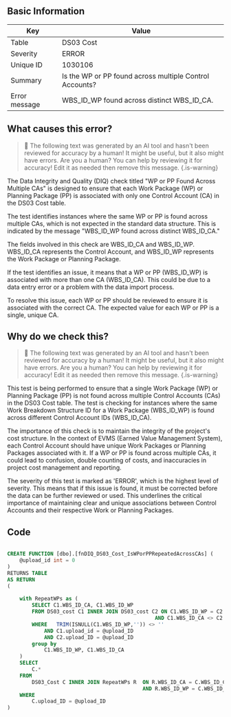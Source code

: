 ## Basic Information
| Key         | Value          |
|-------------|----------------|
| Table       | DS03 Cost |
| Severity    | ERROR |
| Unique ID   | 1030106   |
| Summary     | Is the WP or PP found across multiple Control Accounts? |
| Error message | WBS_ID_WP found across distinct WBS_ID_CA. |

## What causes this error?

> :robot: The following text was generated by an AI tool and hasn't been reviewed for accuracy by a human! It might be useful, but it also might have errors. Are you a human? You can help by reviewing it for accuracy! Edit it as needed then remove this message.
{.is-warning}

The Data Integrity and Quality (DIQ) check titled "WP or PP Found Across Multiple CAs" is designed to ensure that each Work Package (WP) or Planning Package (PP) is associated with only one Control Account (CA) in the DS03 Cost table. 

The test identifies instances where the same WP or PP is found across multiple CAs, which is not expected in the standard data structure. This is indicated by the message "WBS_ID_WP found across distinct WBS_ID_CA." 

The fields involved in this check are WBS_ID_CA and WBS_ID_WP. WBS_ID_CA represents the Control Account, and WBS_ID_WP represents the Work Package or Planning Package. 

If the test identifies an issue, it means that a WP or PP (WBS_ID_WP) is associated with more than one CA (WBS_ID_CA). This could be due to a data entry error or a problem with the data import process. 

To resolve this issue, each WP or PP should be reviewed to ensure it is associated with the correct CA. The expected value for each WP or PP is a single, unique CA.
## Why do we check this?

> :robot: The following text was generated by an AI tool and hasn't been reviewed for accuracy by a human! It might be useful, but it also might have errors. Are you a human? You can help by reviewing it for accuracy! Edit it as needed then remove this message.
{.is-warning}

This test is being performed to ensure that a single Work Package (WP) or Planning Package (PP) is not found across multiple Control Accounts (CAs) in the DS03 Cost table. The test is checking for instances where the same Work Breakdown Structure ID for a Work Package (WBS_ID_WP) is found across different Control Account IDs (WBS_ID_CA). 

The importance of this check is to maintain the integrity of the project's cost structure. In the context of EVMS (Earned Value Management System), each Control Account should have unique Work Packages or Planning Packages associated with it. If a WP or PP is found across multiple CAs, it could lead to confusion, double counting of costs, and inaccuracies in project cost management and reporting.

The severity of this test is marked as 'ERROR', which is the highest level of severity. This means that if this issue is found, it must be corrected before the data can be further reviewed or used. This underlines the critical importance of maintaining clear and unique associations between Control Accounts and their respective Work or Planning Packages.
## Code

```sql

CREATE FUNCTION [dbo].[fnDIQ_DS03_Cost_IsWPorPPRepeatedAcrossCAs] (
	@upload_id int = 0
)
RETURNS TABLE
AS RETURN
(
	
	with RepeatWPs as (
		SELECT C1.WBS_ID_CA, C1.WBS_ID_WP
		FROM DS03_cost C1 INNER JOIN DS03_cost C2 ON C1.WBS_ID_WP = C2.WBS_ID_WP 
												AND C1.WBS_ID_CA <> C2.WBS_ID_CA
		WHERE 	TRIM(ISNULL(C1.WBS_ID_WP,'')) <> ''
			AND C1.upload_id = @upload_ID
			AND C2.upload_ID = @upload_ID
		group by 
			C1.WBS_ID_WP, C1.WBS_ID_CA
	)
	SELECT 
		C.* 
	FROM 
		DS03_Cost C INNER JOIN RepeatWPs R 	ON R.WBS_ID_CA = C.WBS_ID_CA
											AND R.WBS_ID_WP = C.WBS_ID_WP
	WHERE 
		C.upload_ID = @upload_ID
)
```

